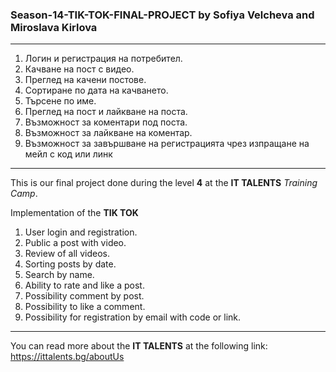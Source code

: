 ### Season-14-TIK-TOK-FINAL-PROJECT by Sofiya Velcheva and Miroslava Kirlova
---

1. Логин и регистрация на потребител. 
2. Качване на пост с видео. 
3. Преглед на качени постове. 
4. Сортиране по дата на качването. 
5. Търсене по име. 
6. Преглед на пост и лайкване на поста. 
7. Възможност за коментари под поста.
8. Възможност за лайкване на коментар. 
9. Възможност за завършване на регистрацията чрез изпращане на мейл с код или линк
---
This is our final project done during the level **4** at the **IT TALENTS** *Training Camp*.

Implementation of the **TIK TOK**

1. User login and registration.
2. Public a post with video. 
3. Review of all videos. 
4. Sorting posts by date. 
5. Search by name. 
6. Ability to rate and like a post. 
7. Possibility comment by post. 
8. Possibility to like a comment. 
9. Possibility for registration by email with code or link.
---
You can read more about the **IT TALENTS** at the following link: <https://ittalents.bg/aboutUs>


